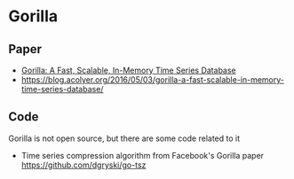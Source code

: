 # Gorilla

## Paper

- [Gorilla: A Fast, Scalable, In-Memory Time Series Database](http://www.vldb.org/pvldb/vol8/p1816-teller.pdf)
- https://blog.acolyer.org/2016/05/03/gorilla-a-fast-scalable-in-memory-time-series-database/

## Code

Gorilla is not open source, but there are some code related to it

- Time series compression algorithm from Facebook's Gorilla paper https://github.com/dgryski/go-tsz

